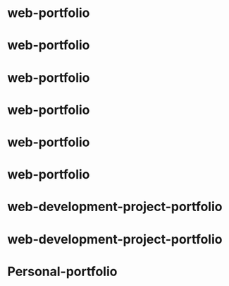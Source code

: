 # web-portfolio
# web-portfolio
# web-portfolio
# web-portfolio
# web-portfolio
# web-portfolio
# web-development-project-portfolio
# web-development-project-portfolio
# Personal-portfolio
